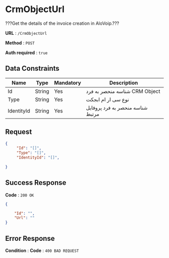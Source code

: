 # CrmObjectUrl

???Get the details of the invoice creation in AloVoip.???


**URL** : `/CrmObjectUrl`

**Method** : `POST`

**Auth required** : `true`

## Data Constraints


|Name|Type|Mandatory|Description|
|-|-|-|-| 
|Id |String|Yes| شناسه منحصر به فرد CRM Object |
|Type |String |Yes | نوع سی ار ام ابجکت|
|IdentityId |String |Yes |شناسه منحصر به فرد پروفایل مرتبط|

## Request 


```json
{
     "Id": "[]",
     "Type": "[]",
     "IdentityId": "[]",
     
}
```

## Success Response

**Code** : `200 OK`

```json
{

    "Id": "",
    "Url": ""
}

```

## Error Response

**Condition** : 
**Code** : `400 BAD REQUEST`

` ` 


